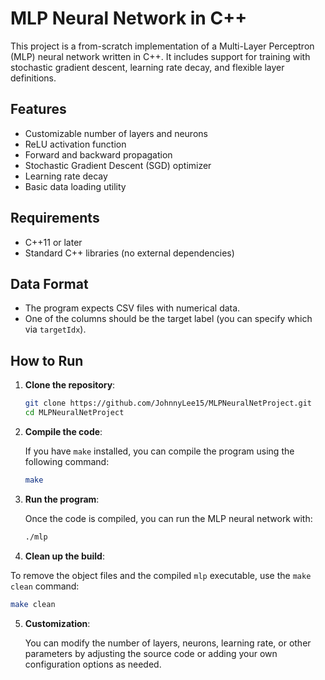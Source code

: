 # MLP Neural Network in C++

This project is a from-scratch implementation of a Multi-Layer Perceptron (MLP) neural network written in C++. It includes support for training with stochastic gradient descent, learning rate decay, and flexible layer definitions.

## Features

- Customizable number of layers and neurons
- ReLU activation function
- Forward and backward propagation
- Stochastic Gradient Descent (SGD) optimizer
- Learning rate decay
- Basic data loading utility

## Requirements

- C++11 or later
- Standard C++ libraries (no external dependencies)

## Data Format

- The program expects CSV files with numerical data.
- One of the columns should be the target label (you can specify which via `targetIdx`).

## How to Run

1. **Clone the repository**:

   ```bash
   git clone https://github.com/JohnnyLee15/MLPNeuralNetProject.git
   cd MLPNeuralNetProject
   ```

2. **Compile the code**:

   If you have `make` installed, you can compile the program using the following command:

   ```bash
   make
   ```

3. **Run the program**:

   Once the code is compiled, you can run the MLP neural network with:

   ```bash
   ./mlp
   ```

4. **Clean up the build**:

To remove the object files and the compiled `mlp` executable, use the `make clean` command:

```bash
make clean
```

5. **Customization**:

   You can modify the number of layers, neurons, learning rate, or other parameters by adjusting the source code or adding your own configuration options as needed.



